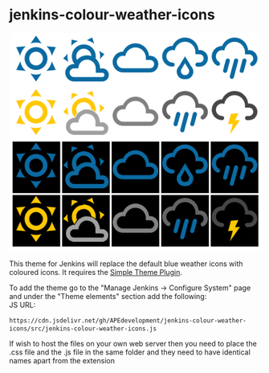 # jenkins-colour-weather-icons

![Alt text](./images/jenkins-colour-weather-icons.png?raw=true "Jenkins Colour Weather Icons")

This theme for Jenkins will replace the default blue weather icons with coloured icons.  It requires the [Simple Theme Plugin](https://plugins.jenkins.io/simple-theme-plugin/).

To add the theme go to the "Manage Jenkins -> Configure System" page and under the "Theme elements" section add the following:<br/>
JS URL:
```text
https://cdn.jsdelivr.net/gh/APEdevelopment/jenkins-colour-weather-icons/src/jenkins-colour-weather-icons.js
```

If wish to host the files on your own web server then you need to place the .css file and the .js file in the same folder and they need to have identical names apart from the extension
